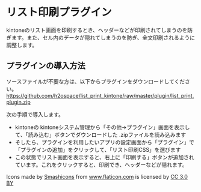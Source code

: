 # リスト印刷プラグイン

kintoneのリスト画面を印刷するとき、ヘッダーなどが印刷されてしまうのを防ぎます。また、セル内のデータが隠れてしまうのを防ぎ、全文印刷されるように調整します。


## プラグインの導入方法

ソースファイルが不要な方は、以下からプラグインをダウンロードしてください。
https://github.com/h2ospace/list_print_kintone/raw/master/plugin/list_print.plugin.zip

次の手順で導入します。

- kintoneの kintoneシステム管理から「その他→プラグイン」画面を表示して、「読み込む」ボタンでダウンロードした .zipファイルを読み込みます
- そしたら、プラグインを利用したいアプリの設定画面から「プラグイン」で「プラグインの追加」をクリックして、「リスト印刷CSS」を選びます
- この状態でリスト画面を表示すると、右上に「印刷する」ボタンが追加されています。これをクリックすると、印刷でき、ヘッダーなどが隠れます。

<div>Icons made by <a href="https://www.flaticon.com/authors/smashicons" title="Smashicons">Smashicons</a> from <a href="https://www.flaticon.com/" title="Flaticon">www.flaticon.com</a> is licensed by <a href="http://creativecommons.org/licenses/by/3.0/" title="Creative Commons BY 3.0" target="_blank">CC 3.0 BY</a></div>
